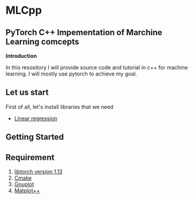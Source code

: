 # MLCpp
PyTorch C++ Impementation of Marchine Learning comcepts
------------------------
**Introduction**

In this resository I will provide source code and tutorial in c++ for machine learning.
I will mostly use pytorch to achieve my goal.

Let us start
----------

First of all, let's install libraries that we need
* [Linear regression](https://github.com/Kpessou2003/MLCpp/blob/main/tutorials/linear_regression/linear_regression.md)

Getting Started
------------
Requirement
----------

1. [libtorch version 1.13](https://pytorch.org/get-started/locally/)
2. [Cmake](https://cmake.org/)
3. [Gnuplot](http://www.gnuplot.info/)
4. [Matplot++](https://alandefreitas.github.io/matplotplusplus/)

